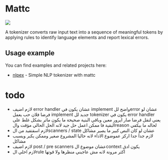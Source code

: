 # Mattc
[![](https://www.jitpack.io/v/a8kj7sea/mattc.svg)](https://www.jitpack.io/#a8kj7sea/mattc)

A tokenizer converts raw input text into a sequence of meaningful tokens by applying rules to identify language elements and report lexical errors.

## Usage example

You can find examples and related projects here:

- [nlpex](https://github.com/a8kj7sea/nlpex) - Simple NLP tokenizer with mattc


# todo

- لازم اضيف error handler عشان يكون في implement واضح للerror عشان لو فرضا فلان حب يعمل implement جديد لل tokenizer يكون في error handler يعني لنقل فرضا صار ايرور معين وباقي البنية صحيحة ما يكون ماثر بشكل غلط على البقية فا ممكن اعمل حل جيد لانه الحل الحالي مؤقت والreason لحاله ما بيكفي
- لازم اسفتفيد من الscanners / state عشان لو كان النص كبير ما يصير مشاكل 
- لازم جدا جدا اركز عموضوع الاداء لانه حاليا المشروع صغير وممكن يكبر ويسبب مشاكل 
- لازم اضيف post / pre scanners عشان موضوع الcontext يكون ادق
- لازم اخلي الrule اكثر مرونة لانه مش عاجبني منظرها ولا قوتها
